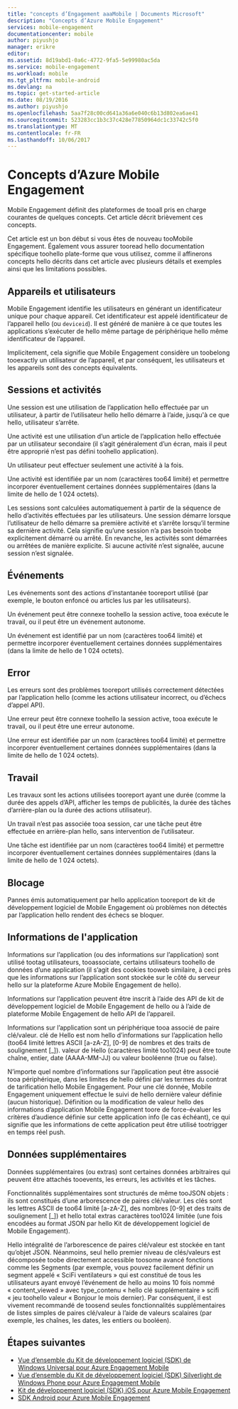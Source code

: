 ```yaml
---
title: "concepts d’Engagement aaaMobile | Documents Microsoft"
description: "Concepts d’Azure Mobile Engagement"
services: mobile-engagement
documentationcenter: mobile
author: piyushjo
manager: erikre
editor: 
ms.assetid: 8d19abd1-0a6c-4772-9fa5-5e99980ac5da
ms.service: mobile-engagement
ms.workload: mobile
ms.tgt_pltfrm: mobile-android
ms.devlang: na
ms.topic: get-started-article
ms.date: 08/19/2016
ms.author: piyushjo
ms.openlocfilehash: 5aa7f28c00cd641a36a6e040c6b13d802ea6ae41
ms.sourcegitcommit: 523283cc1b3c37c428e77850964dc1c33742c5f0
ms.translationtype: MT
ms.contentlocale: fr-FR
ms.lasthandoff: 10/06/2017
---
```

# <a name="azure-mobile-engagement-concepts"></a>Concepts d’Azure Mobile Engagement
Mobile Engagement définit des plateformes de tooall pris en charge courantes de quelques concepts. Cet article décrit brièvement ces concepts.

Cet article est un bon début si vous êtes de nouveau tooMobile Engagement. Également vous assurer tooread hello documentation spécifique toohello plate-forme que vous utilisez, comme il affinerons concepts hello décrits dans cet article avec plusieurs détails et exemples ainsi que les limitations possibles.

## <a name="devices-and-users"></a>Appareils et utilisateurs
Mobile Engagement identifie les utilisateurs en générant un identificateur unique pour chaque appareil. Cet identificateur est appelé identificateur de l’appareil hello (ou `deviceid`). Il est généré de manière à ce que toutes les applications s’exécuter de hello même partage de périphérique hello même identificateur de l’appareil.

Implicitement, cela signifie que Mobile Engagement considère un toobelong tooexactly un utilisateur de l’appareil, et par conséquent, les utilisateurs et les appareils sont des concepts équivalents.

## <a name="sessions-and-activities"></a>Sessions et activités
Une session est une utilisation de l’application hello effectuée par un utilisateur, à partir de l’utilisateur hello hello démarre à l’aide, jusqu'à ce que hello, utilisateur s’arrête.

Une activité est une utilisation d’un article de l’application hello effectuée par un utilisateur secondaire (il s’agit généralement d’un écran, mais il peut être approprié n’est pas défini toohello application).

Un utilisateur peut effectuer seulement une activité à la fois.

Une activité est identifiée par un nom (caractères too64 limité) et permettre incorporer éventuellement certaines données supplémentaires (dans la limite de hello de 1 024 octets).

Les sessions sont calculées automatiquement à partir de la séquence de hello d’activités effectuées par les utilisateurs. Une session démarre lorsque l’utilisateur de hello démarre sa première activité et s’arrête lorsqu’il termine sa dernière activité. Cela signifie qu’une session n’a pas besoin toobe explicitement démarré ou arrêté. En revanche, les activités sont démarrées ou arrêtées de manière explicite. Si aucune activité n’est signalée, aucune session n’est signalée.

## <a name="events"></a>Événements
Les événements sont des actions d’instantanée tooreport utilisé (par exemple, le bouton enfoncé ou articles lus par les utilisateurs).

Un événement peut être connexe toohello la session active, tooa exécute le travail, ou il peut être un événement autonome.

Un événement est identifié par un nom (caractères too64 limité) et permettre incorporer éventuellement certaines données supplémentaires (dans la limite de hello de 1 024 octets).

## <a name="error"></a>Error
Les erreurs sont des problèmes tooreport utilisés correctement détectées par l’application hello (comme les actions utilisateur incorrect, ou d’échecs d’appel API).

Une erreur peut être connexe toohello la session active, tooa exécute le travail, ou il peut être une erreur autonome.

Une erreur est identifiée par un nom (caractères too64 limité) et permettre incorporer éventuellement certaines données supplémentaires (dans la limite de hello de 1 024 octets).

## <a name="job"></a>Travail
Les travaux sont les actions utilisées tooreport ayant une durée (comme la durée des appels d’API, afficher les temps de publicités, la durée des tâches d’arrière-plan ou la durée des actions utilisateur).

Un travail n’est pas associée tooa session, car une tâche peut être effectuée en arrière-plan hello, sans intervention de l’utilisateur.

Une tâche est identifiée par un nom (caractères too64 limité) et permettre incorporer éventuellement certaines données supplémentaires (dans la limite de hello de 1 024 octets).

## <a name="crash"></a>Blocage
Pannes émis automatiquement par hello application tooreport de kit de développement logiciel de Mobile Engagement où problèmes non détectés par l’application hello rendent des échecs se bloquer.

## <a name="application-information"></a>Informations de l'application
Informations sur l’application (ou des informations sur l’application) sont utilisé tootag utilisateurs, tooassociate, certains utilisateurs toohello de données d’une application (il s’agit des cookies tooweb similaire, à ceci près que les informations sur l’application sont stockée sur le côté du serveur hello sur la plateforme Azure Mobile Engagement de hello).

Informations sur l’application peuvent être inscrit à l’aide des API de kit de développement logiciel de Mobile Engagement de hello ou à l’aide de plateforme Mobile Engagement de hello API de l’appareil.

Informations sur l’application sont un périphérique tooa associé de paire clé/valeur. clé de Hello est nom hello d’informations sur l’application hello (too64 limité lettres ASCII [a-zA-Z], [0-9] de nombres et des traits de soulignement [_]). valeur de Hello (caractères limité too1024) peut être toute chaîne, entier, date (AAAA-MM-JJ) ou valeur booléenne (true ou false).

N’importe quel nombre d’informations sur l’application peut être associé tooa périphérique, dans les limites de hello défini par les termes du contrat de tarification hello Mobile Engagement. Pour une clé donnée, Mobile Engagement uniquement effectue le suivi de hello dernière valeur définie (aucun historique). Définition ou la modification de valeur hello des informations d’application Mobile Engagement toore de force-évaluer les critères d’audience définie sur cette application info (le cas échéant), ce qui signifie que les informations de cette application peut être utilisé tootrigger en temps réel push.

## <a name="extra-data"></a>Données supplémentaires
Données supplémentaires (ou extras) sont certaines données arbitraires qui peuvent être attachés tooevents, les erreurs, les activités et les tâches.

Fonctionnalités supplémentaires sont structurés de même tooJSON objets : ils sont constitués d’une arborescence de paires clé/valeur. Les clés sont les lettres ASCII de too64 limité [a-zA-Z], des nombres [0-9] et des traits de soulignement [_]) et hello total extras caractères too1024 limitée (une fois encodées au format JSON par hello Kit de développement logiciel de Mobile Engagement).

Hello intégralité de l’arborescence de paires clé/valeur est stockée en tant qu’objet JSON. Néanmoins, seul hello premier niveau de clés/valeurs est décomposée toobe directement accessible toosome avancé fonctions comme les Segments (par exemple, vous pouvez facilement définir un segment appelé « SciFi ventilateurs » qui est constitué de tous les utilisateurs ayant envoyé l’événement de hello au moins 10 fois nommé « content_viewed » avec type_contenu « hello clé supplémentaire » scifi « jeu toohello valeur « Bonjour le mois dernier). Par conséquent, il est vivement recommandé de toosend seules fonctionnalités supplémentaires de listes simples de paires clé/valeur à l’aide de valeurs scalaires (par exemple, les chaînes, les dates, les entiers ou booléen).

## <a name="next-steps"></a>Étapes suivantes
* [Vue d’ensemble du Kit de développement logiciel (SDK) de Windows Universal pour Azure Engagement Mobile](mobile-engagement-windows-store-sdk-overview.md)
* [Vue d’ensemble du Kit de développement logiciel (SDK) Silverlight de Windows Phone pour Azure Engagement Mobile](mobile-engagement-windows-phone-sdk-overview.md)
* [Kit de développement logiciel (SDK) iOS pour Azure Mobile Engagement](mobile-engagement-ios-sdk-overview.md)
* [SDK Android pour Azure Mobile Engagement](mobile-engagement-android-sdk-overview.md)

